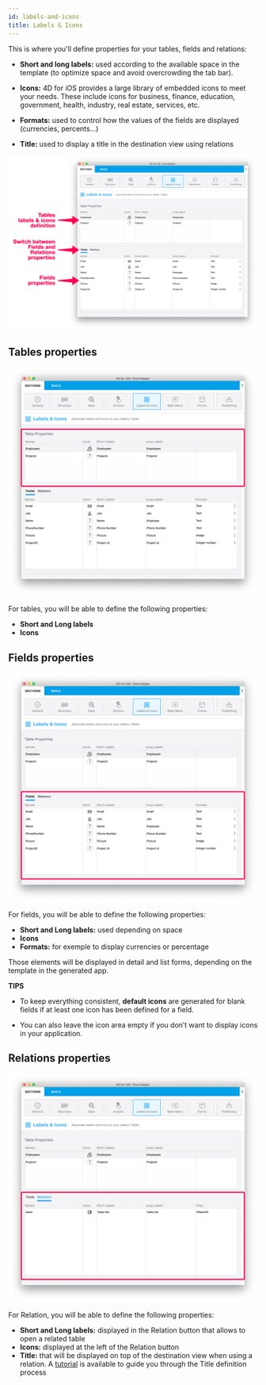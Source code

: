 ```yaml
---
id: labels-and-icons
title: Labels & Icons
---
```


This is where you'll define properties for your tables, fields and relations:

* **Short and long labels:** used according to the available space in the template (to optimize space and avoid overcrowding the tab bar).
* **Icons:** 4D for iOS provides a large library of embedded icons to meet your needs. These include icons for business, finance, education, government, health, industry, real estate, services, etc.

* **Formats:** used to control how the values of the fields are displayed (currencies, percents...)

* **Title:** used to display a title in the destination view using relations

![Labels & Icons section](assets/en/project-editor/Labels-&-icons-section-4D-for-iOS.png)

## Tables properties

![Labels & Icons section Tables properties](assets/en/project-editor/Tables-properties-Labels-icons-section-4D-for-iOS.png)

For tables, you will be able to define the following properties:

* **Short and Long labels**
* **Icons**

## Fields properties

![Labels & Icons section Fields properties](assets/en/project-editor/Fields-properties-Labels-icons-section-4D-for-iOS.png)

For fields, you will be able to define the following properties:

* **Short and Long labels:** used depending on space
* **Icons**
* **Formats:** for exemple to display currencies or percentage

Those elements will be displayed in detail and list forms, depending on the template in the generated app.

<div markdown="1" class = "tips">

**TIPS**

* To keep everything consistent, **default icons** are generated for blank fields if at least one icon has been defined for a field. 

* You can also leave the icon area empty if you don’t want to display icons in your application.

</div>

## Relations properties

![Labels & Icons section Relations properties](assets/en/project-editor/Relations-properties-Labels-icons-section-4D-for-iOS.png)

For Relation, you will be able to define the following properties:

* **Short and Long labels:** displayed in the Relation button that allows to open a related table
* **Icons:** displayed at the left of the Relation button
* **Title:** that will be displayed on top of the destination view when using a relation. A [tutorial](one-to-many-relations-title-definition.html) is available to guide you through the Title definition process





